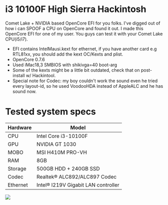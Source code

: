 # i3 10100F High Sierra Hackintosh
Comet Lake + NVIDIA based OpenCore EFI for you folks.
I've digged out of how i can SPOOF a CPU on OpenCore and found it out. I made this OpenCore EFI for one of my user. You guys can test it with your Comet Lake CPU(i5/i7).
- EFI contains IntelMausi.kext for ethernet, if you have another card e.g RTL81xx, you should add the kext OC/Kexts and plist.
- OpenCore 0.7.6
- Used iMac18,3 SMBIOS with shikivga=40 boot-arg
- Some of the kexts might be a little bit outdated, check that on post-install w/ Hackintool.
- Special note for Codec: my boy couldn't work the sound even he tried every layout-id, so he used VoodooHDA instead of AppleALC and he has sound now.

# Tested system specs
Hardware  | Model
------------- | -------------
CPU  | Intel Core i3-10100F
GPU | NVIDIA GT 1030
MOBO  | MSI H410M PRO-VH
RAM  | 8GB
Storage  | 500GB HDD + 240GB SSD
Codec  | Realtek® ALC892/ALC897 Codec
Ethernet  | Intel® I219V Gigabit LAN controller

![](https://www.technopat.net/sosyal/eklenti/i3-10100f_highsierra_opencore-png.1255589/)

